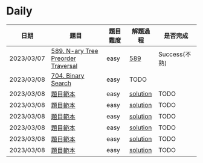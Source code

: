 # Daily

| 日期       | 題目                                                                                               | 題目難度 | 解題過程                                               | 是否完成      |
| ---------- | -------------------------------------------------------------------------------------------------- | -------- | ------------------------------------------------------ | ------------- |
| 2023/03/07 | [589. N-ary Tree Preorder Traversal](https://leetcode.com/problems/n-ary-tree-preorder-traversal/) | easy     | [589](/solution/easy/589-NaryTreePreorderTraversal.md) | Success(不熟) |
| 2023/03/08 | [704. Binary Search](https://leetcode.com/problems/binary-search/)                                 | easy     | TODO                                                   |               |
| 2023/03/08 | [題目範本](https://leetcode.com/problems/)                                                         | easy     | [solution](/solution/solution/easy)                    | TODO          |
| 2023/03/08 | [題目範本](https://leetcode.com/problems/)                                                         | easy     | [solution](/solution/solution/easy)                    | TODO          |
| 2023/03/08 | [題目範本](https://leetcode.com/problems/)                                                         | easy     | [solution](/solution/solution/easy)                    | TODO          |
| 2023/03/08 | [題目範本](https://leetcode.com/problems/)                                                         | easy     | [solution](/solution/solution/easy)                    | TODO          |
| 2023/03/08 | [題目範本](https://leetcode.com/problems/)                                                         | easy     | [solution](/solution/solution/easy)                    | TODO          |
| 2023/03/08 | [題目範本](https://leetcode.com/problems/)                                                         | easy     | [solution](/solution/solution/easy)                    | TODO          |
